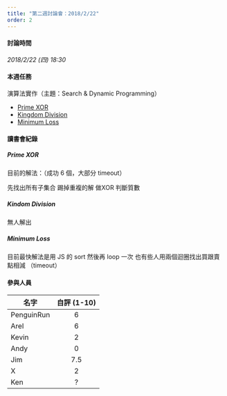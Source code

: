 ```yaml
---
title: "第二週討論會：2018/2/22"
order: 2
---
```


#### 討論時間

*2018/2/22 (四) 18:30*


#### 本週任務

演算法實作（主題：Search & Dynamic Programming）

- [Prime XOR](https://www.hackerrank.com/challenges/prime-xor/problem)
- [Kingdom Division](https://www.hackerrank.com/challenges/kingdom-division/problem)
- [Minimum Loss](https://www.hackerrank.com/challenges/minimum-loss/problem)

#### 讀書會紀錄


##### Prime XOR

目前的解法：（成功 6 個，大部分 timeout）

先找出所有子集合
踢掉重複的解
做XOR
判斷質數

##### Kindom Division

無人解出

##### Minimum Loss

目前最快解法是用 JS 的 sort 然後再 loop 一次
也有些人用兩個迴圈找出買跟賣點相減 （timeout）


#### 參與人員

| 名字 | 自評 (1-10) |
| ------------- |:-------------:| 
| PenguinRun | 6 | 
| Arel | 6 |
| Kevin | 2 |
| Andy | 0 |
| Jim | 7.5 |
| X | 2 |
| Ken | ? |